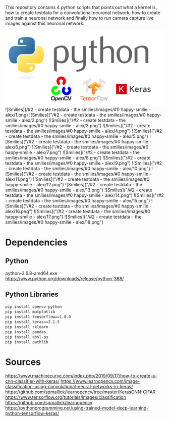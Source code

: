 This repository contains 4 python scripts that points out what a kernel is, how to create testdata for a convolutional neuronal network, how to create and train a neuronal network and finally how to run camera capture live images against this neuronal network.

![OpenCV + Tensorflow + Keras](/banner.png)
![Smilies](/#2 - create testdata - the smilies/images/#0 happy-smilie - alex/1.png)
![Smilies]("/#2 - create testdata - the smilies/images/#0 happy-smilie - alex/2.png")
![Smilies]("/#2 - create testdata - the smilies/images/#0 happy-smilie - alex/3.png")
![Smilies]("/#2 - create testdata - the smilies/images/#0 happy-smilie - alex/4.png")
![Smilies]("/#2 - create testdata - the smilies/images/#0 happy-smilie - alex/5.png")
![Smilies]("/#2 - create testdata - the smilies/images/#0 happy-smilie - alex/6.png")
![Smilies]("/#2 - create testdata - the smilies/images/#0 happy-smilie - alex/7.png")
![Smilies]("/#2 - create testdata - the smilies/images/#0 happy-smilie - alex/8.png")
![Smilies]("/#2 - create testdata - the smilies/images/#0 happy-smilie - alex/9.png")
![Smilies]("/#2 - create testdata - the smilies/images/#0 happy-smilie - alex/10.png")
![Smilies]("/#2 - create testdata - the smilies/images/#0 happy-smilie - alex/11.png")
![Smilies]("/#2 - create testdata - the smilies/images/#0 happy-smilie - alex/12.png")
![Smilies]("/#2 - create testdata - the smilies/images/#0 happy-smilie - alex/13.png")
![Smilies]("/#2 - create testdata - the smilies/images/#0 happy-smilie - alex/14.png")
![Smilies]("/#2 - create testdata - the smilies/images/#0 happy-smilie - alex/15.png")
![Smilies]("/#2 - create testdata - the smilies/images/#0 happy-smilie - alex/16.png")
![Smilies]("/#2 - create testdata - the smilies/images/#0 happy-smilie - alex/17.png")
![Smilies]("/#2 - create testdata - the smilies/images/#0 happy-smilie - alex/18.png")


# Dependencies
## Python
python-3.6.8-amd64.exe https://www.python.org/downloads/release/python-368/

## Python Libraries
```
pip install opencv-python
pip install matplotlib
pip install tensorflow==1.8.0
pip install keras==2.1.5
pip install sklearn
pip install pandas
pip install absl-py
pip install pathlib
```

# Sources
https://www.machinecurve.com/index.php/2019/09/17/how-to-create-a-cnn-classifier-with-keras/
https://www.learnopencv.com/image-classification-using-convolutional-neural-networks-in-keras/
https://github.com/spmallick/learnopencv/tree/master/KerasCNN-CIFAR
https://www.tensorflow.org/tutorials/images/classification
https://github.com/spmallick/learnopencv
https://pythonprogramming.net/using-trained-model-deep-learning-python-tensorflow-keras/
